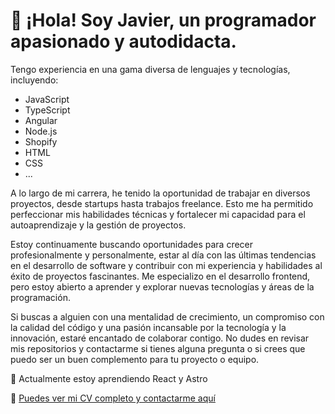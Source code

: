 # 👋 ¡Hola! Soy Javier, un programador apasionado y autodidacta.

Tengo experiencia en una gama diversa de lenguajes y tecnologías, incluyendo:

- JavaScript
- TypeScript
- Angular
- Node.js
- Shopify
- HTML
- CSS
- ...

A lo largo de mi carrera, he tenido la oportunidad de trabajar en diversos proyectos, desde startups hasta trabajos freelance. Esto me ha permitido perfeccionar mis habilidades técnicas y fortalecer mi capacidad para el autoaprendizaje y la gestión de proyectos.

Estoy continuamente buscando oportunidades para crecer profesionalmente y personalmente, estar al día con las últimas tendencias en el desarrollo de software y contribuir con mi experiencia y habilidades al éxito de proyectos fascinantes. Me especializo en el desarrollo frontend, pero estoy abierto a aprender y explorar nuevas tecnologías y áreas de la programación.

Si buscas a alguien con una mentalidad de crecimiento, un compromiso con la calidad del código y una pasión incansable por la tecnología y la innovación, estaré encantado de colaborar contigo. No dudes en revisar mis repositorios y contactarme si tienes alguna pregunta o si crees que puedo ser un buen complemento para tu proyecto o equipo.

🌱 Actualmente estoy aprendiendo React y Astro

🔗 [Puedes ver mi CV completo y contactarme aquí](https://jal-dev.vercel.app/)
